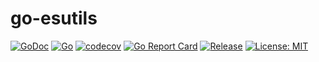 # go-esutils

<p>
  <a href="https://godoc.org/github.com/wubin1989/go-esutils"><img src="https://godoc.org/github.com/wubin1989/go-esutils?status.png" alt="GoDoc"></a>
  <a href="https://github.com/wubin1989/go-esutils/actions/workflows/go.yml"><img src="https://github.com/wubin1989/go-esutils/actions/workflows/go.yml/badge.svg?branch=master" alt="Go"></a>
  <a href="https://codecov.io/gh/wubin1989/go-esutils/branch/master"><img src="https://codecov.io/gh/wubin1989/go-esutils/branch/master/graph/badge.svg?token=QRLPRAX885" alt="codecov"></a>
  <a href="https://goreportcard.com/report/github.com/wubin1989/go-esutils"><img src="https://goreportcard.com/badge/github.com/wubin1989/go-esutils" alt="Go Report Card"></a>
  <a href="https://github.com/wubin1989/go-esutils"><img src="https://img.shields.io/github/v/release/wubin1989/go-esutils?style=flat-square" alt="Release"></a>
  <a href="https://opensource.org/licenses/MIT"><img src="https://img.shields.io/badge/License-MIT-yellow.svg" alt="License: MIT"></a>
</p>
<br/>
